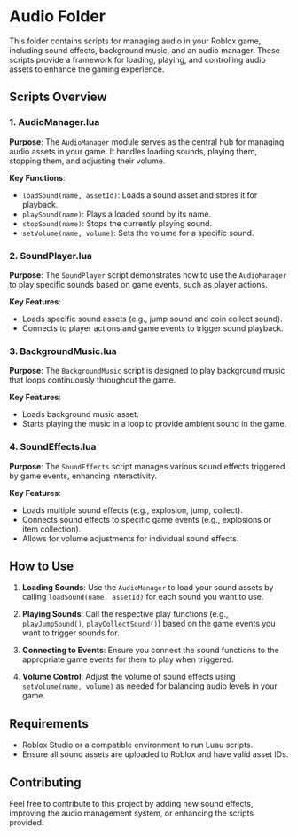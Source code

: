 # Audio Folder

This folder contains scripts for managing audio in your Roblox game, including sound effects, background music, and an audio manager. These scripts provide a framework for loading, playing, and controlling audio assets to enhance the gaming experience.

## Scripts Overview

### 1. AudioManager.lua

**Purpose**: 
The `AudioManager` module serves as the central hub for managing audio assets in your game. It handles loading sounds, playing them, stopping them, and adjusting their volume.

**Key Functions**:
- `loadSound(name, assetId)`: Loads a sound asset and stores it for playback.
- `playSound(name)`: Plays a loaded sound by its name.
- `stopSound(name)`: Stops the currently playing sound.
- `setVolume(name, volume)`: Sets the volume for a specific sound.

### 2. SoundPlayer.lua

**Purpose**:
The `SoundPlayer` script demonstrates how to use the `AudioManager` to play specific sounds based on game events, such as player actions.

**Key Features**:
- Loads specific sound assets (e.g., jump sound and coin collect sound).
- Connects to player actions and game events to trigger sound playback.

### 3. BackgroundMusic.lua

**Purpose**:
The `BackgroundMusic` script is designed to play background music that loops continuously throughout the game.

**Key Features**:
- Loads background music asset.
- Starts playing the music in a loop to provide ambient sound in the game.

### 4. SoundEffects.lua

**Purpose**:
The `SoundEffects` script manages various sound effects triggered by game events, enhancing interactivity.

**Key Features**:
- Loads multiple sound effects (e.g., explosion, jump, collect).
- Connects sound effects to specific game events (e.g., explosions or item collection).
- Allows for volume adjustments for individual sound effects.

## How to Use

1. **Loading Sounds**: Use the `AudioManager` to load your sound assets by calling `loadSound(name, assetId)` for each sound you want to use.
  
2. **Playing Sounds**: Call the respective play functions (e.g., `playJumpSound()`, `playCollectSound()`) based on the game events you want to trigger sounds for.

3. **Connecting to Events**: Ensure you connect the sound functions to the appropriate game events for them to play when triggered.

4. **Volume Control**: Adjust the volume of sound effects using `setVolume(name, volume)` as needed for balancing audio levels in your game.

## Requirements

- Roblox Studio or a compatible environment to run Luau scripts.
- Ensure all sound assets are uploaded to Roblox and have valid asset IDs.

## Contributing

Feel free to contribute to this project by adding new sound effects, improving the audio management system, or enhancing the scripts provided.